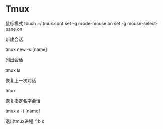 # Tmux

鼠标模式
touch ~/.tmux.conf
set -g mode-mouse on
set -g mouse-select-pane on

新建会话

tmux new -s [name]

列出会话

tmux ls

恢复上一次对话

tmux

恢复指定名字会话

tmux a -t [name]

退出tmux进程
⌃b d